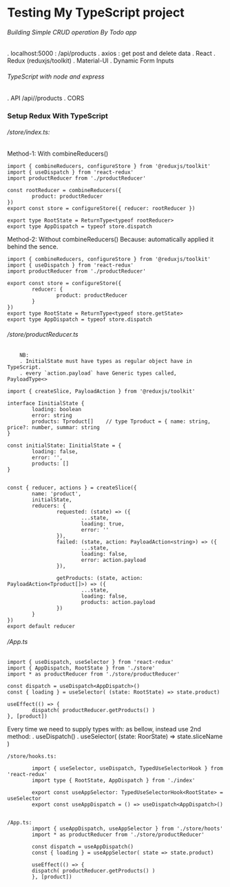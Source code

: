# Testing My TypeScript project

###### Building Simple CRUD operation By Todo app
  . localhost:5000                            : /api/products
  . axios                                     : get post and delete data
  . React
  . Redux       (reduxjs/toolkit)
  . Material-UI
  . Dynamic Form Inputs


###### TypeScript with node and express
  . API         /api//products
  . CORS

### Setup Redux With TypeScript


###### /store/index.ts:

Method-1: With combineReducers()

```
import { combineReducers, configureStore } from '@reduxjs/toolkit'
import { useDispatch } from 'react-redux'
import productReducer from './productReducer'

const rootReducer = combineReducers({
        product: productReducer
})
export const store = configureStore({ reducer: rootReducer })

export type RootState = ReturnType<typeof rootReducer>
export type AppDispatch = typeof store.dispatch
```

Method-2: Without combineReducers() Because: automatically applied it behind the sence. 	

```
import { combineReducers, configureStore } from '@reduxjs/toolkit'
import { useDispatch } from 'react-redux'
import productReducer from './productReducer'

export const store = configureStore({
        reducer: {
                product: productReducer
        }
})
export type RootState = ReturnType<typeof store.getState> 
export type AppDispatch = typeof store.dispatch
```



###### /store/productReducer.ts

        NB:
        . InitialState must have types as regular object have in TypeScript.
        . every `action.payload` have Generic types called, 	PayloadType<>



```
import { createSlice, PayloadAction } from '@reduxjs/toolkit'

interface IinitialState {
        loading: boolean
        error: string
        products: Tproduct[] 	// type Tproduct = { name: string, price?: number, summar: string
}

const initialState: IinitialState = {
        loading: false,
        error: '',
        products: []
}


const { reducer, actions } = createSlice({
        name: 'product',
        initialState, 
        reducers: {
                requested: (state) => ({
                        ...state,
                        loading: true, 
                        error: ''
                }),
                failed: (state, action: PayloadAction<string>) => ({
                        ...state,
                        loading: false, 
                        error: action.payload
                }),

                getProducts: (state, action: PayloadAction<Tproduct[]>) => ({
                        ...state,
                        loading: false, 
                        products: action.payload
                })
        }
})
export default reducer
```

###### /App.ts

```
import { useDispatch, useSelector } from 'react-redux' 
import { AppDispatch, RootState } from './store' 
import * as productReducer from './store/productReducer' 

const dispatch = useDispatch<AppDispatch>()
const { loading } = useSelector( (state: RootState) => state.product) 

useEffect(() => {
        dispatch( productReducer.getProducts() )
}, [product])
```


Every time we need to supply types with: as bellow, instead use 2nd method:
. useDispatch<AppDispatch>()
. useSelector( (state: RoorState) => state.sliceName )


```
/store/hooks.ts:

        import { useSelector, useDispatch, TypedUseSelectorHook } from 'react-redux'
        import type { RootState, AppDispatch } from './index' 

        export const useAppSelector: TypedUseSelectorHook<RootState> = useSelector
        export const useAppDispatch = () => useDispatch<AppDispatch>()


/App.ts:
        import { useAppDispatch, useAppSelector } from './store/hoots'
        import * as productReducer from './store/productReducer'

        const dispatch = useAppDispatch()
        const { loading } = useAppSelector( state => state.product)

        useEffect(() => {
        dispatch( productReducer.getProducts() )
        }, [product])
```